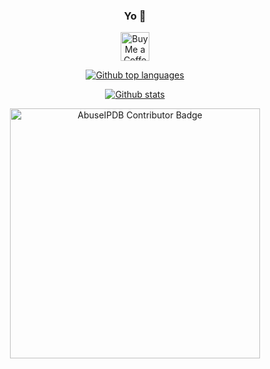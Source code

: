 <h3 align="center">Yo 👋</h3>

<p align="center">
  <a href='https://ko-fi.com/lockblock' target='_blank'>
  <img height='35' style='border:0px;height:46px;' src='https://az743702.vo.msecnd.net/cdn/kofi3.png?v=0' border='0' alt='Buy Me a Coffee at ko-fi.com'/>
</p> 

<p align="center">
  <img src='https://github-readme-stats.vercel.app/api/top-langs/?username=LockBlock-dev&layout=compact&bg_color=30,e96443,904e95&title_color=fff&text_color=fff' alt='Github top languages'/>
</p> 
  
<p align="center">
  <img src='https://github-readme-stats.vercel.app/api?username=LockBlock-dev&bg_color=30,e96443,904e95&title_color=fff&text_color=fff' alt='Github stats'/> 
</p> 
 
<p align="center">
  <a href="https://www.abuseipdb.com/user/88586">
	<img src="https://www.abuseipdb.com/contributor/88586.svg" alt="AbuseIPDB Contributor Badge" style="width: 400px;">
</p> 
